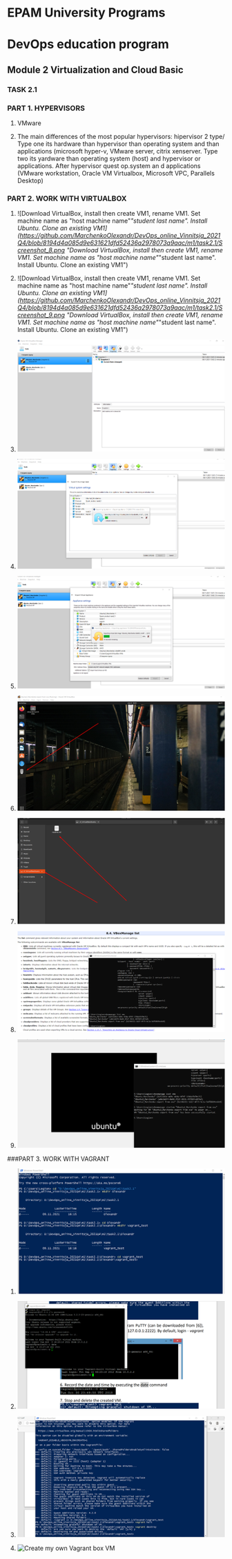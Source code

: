 # EPAM University Programs
# DevOps education program
## Module 2 Virtualization and Cloud Basic
### TASK 2.1
### PART 1. HYPERVISORS

1. VMware

2. The main differences of the most popular hypervisors: hipervisor 2 type/ Type one its hardware than hypervisor than operating
   system and than applications (microsoft hyper-v, VMware server, citrix xenserver. 
   Type two its yardware than operating system (host) and hypervisor or applications. 
   After hypervisor quest op.system an d applications (VMware workstation, Oracle VM Virtualbox, Microsoft VPC, Parallels Desktop)  

### PART 2. WORK WITH VIRTUALBOX

1. ![Download VirtualBox, install then create VM1, rename VM1. Set machine name as "host machine name"_"student last name". Install Ubuntu. Clone an existing VM1](https://github.com/MarchenkoOlexandr/DevOps_online_Vinnitsja_2021Q4/blob/8194d4a085d9e631621dfd52436a2978073a9aac/m1/task2.1/Screenshot_8.png "Download VirtualBox, install then create VM1, rename VM1. Set machine name as "host machine name"_"student last name". Install Ubuntu. Clone an existing VM1")

2. ![Download VirtualBox, install then create VM1, rename VM1. Set machine name as "host machine name"_"student last name". Install Ubuntu. Clone an existing VM1](https://github.com/MarchenkoOlexandr/DevOps_online_Vinnitsja_2021Q4/blob/8194d4a085d9e631621dfd52436a2978073a9aac/m1/task2.1/Screenshot_9.png "Download VirtualBox, install then create VM1, rename VM1. Set machine name as "host machine name"_"student last name". Install Ubuntu. Clone an existing VM1")

3. ![Create group, take several snapshots](https://github.com/MarchenkoOlexandr/DevOps_online_Vinnitsja_2021Q4/blob/1e7b5dbe11a563979054f29e4e7e020dd5adcd1b/m1/task2.1/Screenshot_10.png "Create group, take several snapshots")

4. ![Export VM1. Save the *.ova file to disk.](https://github.com/MarchenkoOlexandr/DevOps_online_Vinnitsja_2021Q4/blob/1e7b5dbe11a563979054f29e4e7e020dd5adcd1b/m1/task2.1/Screenshot_11.png "Export VM1. Save the *.ova file to disk.")

5. ![Import VM from *.ova file](https://github.com/MarchenkoOlexandr/DevOps_online_Vinnitsja_2021Q4/blob/1e7b5dbe11a563979054f29e4e7e020dd5adcd1b/m1/task2.1/Screenshot_12.png "Import VM from *.ova file")

6. ![Configure the USB to connect the USB ports of the host machine to the VM](https://github.com/MarchenkoOlexandr/DevOps_online_Vinnitsja_2021Q4/blob/1e7b5dbe11a563979054f29e4e7e020dd5adcd1b/m1/task2.1/Screenshot_13.png "Configure the USB to connect the USB ports of the host machine to the VM")

7. ![Configure a shared folder to exchange data between the virtual machine and the host](https://github.com/MarchenkoOlexandr/DevOps_online_Vinnitsja_2021Q4/blob/1e7b5dbe11a563979054f29e4e7e020dd5adcd1b/m1/task2.1/Screenshot_14.png "Configure a shared folder to exchange data between the virtual machine and the host")

8. ![Work with CLI through VBoxManage.](https://github.com/MarchenkoOlexandr/DevOps_online_Vinnitsja_2021Q4/blob/1e7b5dbe11a563979054f29e4e7e020dd5adcd1b/m1/task2.1/Screenshot_15.png "Work with CLI through VBoxManage.")

9. ![Work with CLI through VBoxManage.](https://github.com/MarchenkoOlexandr/DevOps_online_Vinnitsja_2021Q4/blob/1e7b5dbe11a563979054f29e4e7e020dd5adcd1b/m1/task2.1/Screenshot_16.png "Work with CLI through VBoxManage.")

###PART 3. WORK WITH VAGRANT

1. ![Download, install, run Vagrant](https://github.com/MarchenkoOlexandr/DevOps_online_Vinnitsja_2021Q4/blob/1e7b5dbe11a563979054f29e4e7e020dd5adcd1b/m1/task2.1/Screenshot_17.png "Download, install, run Vagrant")

2. ![Connect PuTTy, record date](https://github.com/MarchenkoOlexandr/DevOps_online_Vinnitsja_2021Q4/blob/1e7b5dbe11a563979054f29e4e7e020dd5adcd1b/m1/task2.1/Screenshot_18.png "Connect PuTTy, record date")

3. ![Stop and delete VM](https://github.com/MarchenkoOlexandr/DevOps_online_Vinnitsja_2021Q4/blob/1e7b5dbe11a563979054f29e4e7e020dd5adcd1b/m1/task2.1/Screenshot_19.png "Stop and delete VM")

4. ![Create my own Vagrant box VM](https://20 "Create my own Vagrant box VM")
 